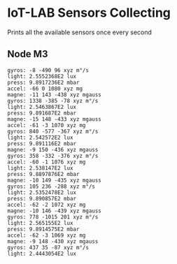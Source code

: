 IoT-LAB Sensors Collecting
==========================

Prints all the available sensors once every second

Node M3
-------

    gyros: -8 -490 96 xyz m°/s
    light: 2.5552368E2 lux
    press: 9.8917236E2 mbar
    accel: -66 0 1080 xyz mg
    magne: -11 143 -438 xyz mgauss
    gyros: 1338 -385 -78 xyz m°/s
    light: 2.5463867E2 lux
    press: 9.891687E2 mbar
    magne: -15 148 -433 xyz mgauss
    accel: -61 -3 1070 xyz mg
    gyros: 840 -577 -367 xyz m°/s
    light: 2.542572E2 lux
    press: 9.891116E2 mbar
    magne: -9 150 -436 xyz mgauss
    gyros: 358 -332 -376 xyz m°/s
    accel: -60 -1 1076 xyz mg
    light: 2.538147E2 lux
    press: 9.8897876E2 mbar
    magne: -10 149 -435 xyz mgauss
    gyros: 105 236 -288 xyz m°/s
    light: 2.5352478E2 lux
    press: 9.890857E2 mbar
    accel: -62 -2 1072 xyz mg
    magne: -10 146 -439 xyz mgauss
    gyros: 778 -1015 201 xyz m°/s
    light: 2.565155E2 lux
    press: 9.8914575E2 mbar
    accel: -62 -3 1069 xyz mg
    magne: -9 148 -430 xyz mgauss
    gyros: 437 35 -87 xyz m°/s
    light: 2.4443054E2 lux

